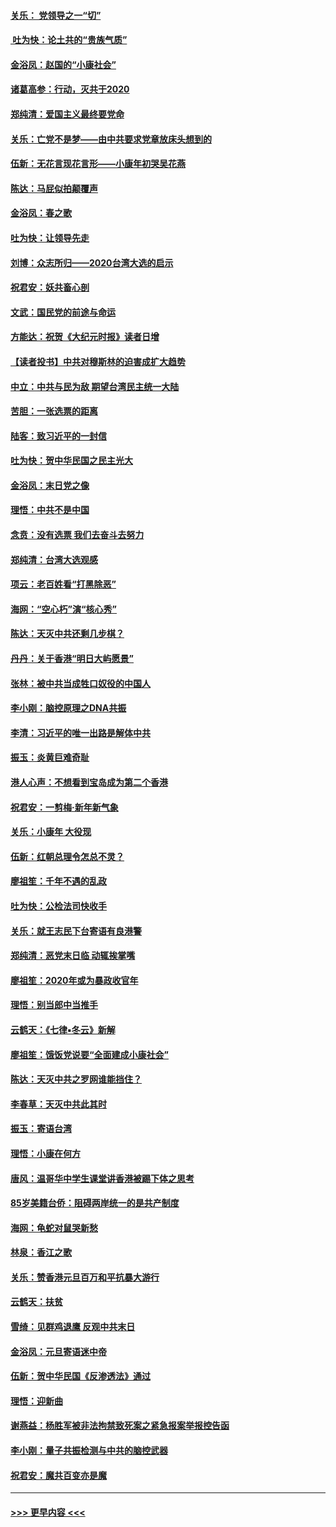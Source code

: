 #### [关乐： 党领导之一“切”](../pages/nsc993/n11804505.md?t=01192011) 
#### [ 吐为快：论土共的“贵族气质”](../pages/nsc993/n11804490.md?t=01192011) 
#### [金浴凤：赵国的“小康社会”](../pages/nsc993/n11804452.md?t=01192011) 
#### [诸葛高参：行动，灭共于2020](../pages/nsc993/n11804120.md?t=01192011) 
#### [郑纯清：爱国主义最终要党命](../pages/nsc993/n11802197.md?t=01192011) 
#### [关乐：亡党不是梦——由中共要求党章放床头想到的](../pages/nsc993/n11802156.md?t=01192011) 
#### [伍新：无花言现花言形——小康年初哭吴花燕](../pages/nsc993/n11800044.md?t=01192011) 
#### [陈达：马屁似拍颠覆声](../pages/nsc993/n11800010.md?t=01192011) 
#### [金浴凤：春之歌](../pages/nsc993/n11797687.md?t=01192011) 
#### [吐为快：让领导先走](../pages/nsc993/n11797512.md?t=01192011) 
#### [刘博：众志所归——2020台湾大选的启示](../pages/nsc993/n11796878.md?t=01192011) 
#### [祝君安：妖共畜心剖](../pages/nsc993/n11794273.md?t=01192011) 
#### [文武：国民党的前途与命运](../pages/nsc993/n11794198.md?t=01192011) 
#### [方能达：祝贺《大纪元时报》读者日增](../pages/nsc993/n11793807.md?t=01192011) 
#### [【读者投书】中共对穆斯林的迫害成扩大趋势](../pages/nsc993/n11791371.md?t=01192011) 
#### [中立：中共与民为敌 期望台湾民主统一大陆](../pages/nsc993/n11790392.md?t=01192011) 
#### [苦胆：一张选票的距离](../pages/nsc993/n11788914.md?t=01192011) 
#### [陆客：致习近平的一封信](../pages/nsc993/n11788867.md?t=01192011) 
#### [吐为快：贺中华民国之民主光大](../pages/nsc993/n11788618.md?t=01192011) 
#### [金浴凤：末日党之像](../pages/nsc993/n11787475.md?t=01192011) 
#### [理悟：中共不是中国](../pages/nsc993/n11787463.md?t=01192011) 
#### [念贲：没有选票  我们去奋斗去努力](../pages/nsc993/n11787398.md?t=01192011) 
#### [郑纯清：台湾大选观感](../pages/nsc993/n11786210.md?t=01192011) 
#### [项云：老百姓看“打黑除恶”](../pages/nsc993/n11785398.md?t=01192011) 
#### [海网：“空心朽”演“核心秀”](../pages/nsc993/n11783874.md?t=01192011) 
#### [陈达：天灭中共还剩几步棋？](../pages/nsc993/n11783719.md?t=01192011) 
#### [丹丹：关于香港“明日大屿愿景”](../pages/nsc993/n11783273.md?t=01192011) 
#### [张林：被中共当成牲口奴役的中国人](../pages/nsc993/n11782397.md?t=01192011) 
#### [李小刚：脑控原理之DNA共振](../pages/nsc993/n11780962.md?t=01192011) 
#### [李清：习近平的唯一出路是解体中共](../pages/nsc993/n11780866.md?t=01192011) 
#### [振玉：炎黄巨难奇耻](../pages/nsc993/n11779632.md?t=01192011) 
#### [港人心声：不想看到宝岛成为第二个香港](../pages/nsc993/n11778817.md?t=01192011) 
#### [祝君安：一剪梅‧新年新气象](../pages/nsc993/n11776340.md?t=01192011) 
#### [关乐：小康年 大役现](../pages/nsc993/n11774213.md?t=01192011) 
#### [伍新：红朝总理令怎总不灵？](../pages/nsc993/n11770813.md?t=01192011) 
#### [廖祖笙：千年不遇的乱政](../pages/nsc993/n11770373.md?t=01192011) 
#### [吐为快：公检法司快收手](../pages/nsc993/n11770359.md?t=01192011) 
#### [关乐：就王志民下台寄语有良港警](../pages/nsc993/n11769903.md?t=01192011) 
#### [郑纯清：恶党末日临 动辄挨掌嘴](../pages/nsc993/n11769356.md?t=01192011) 
#### [廖祖笙：2020年或为暴政收官年](../pages/nsc993/n11768216.md?t=01192011) 
#### [理悟：别当郎中当推手](../pages/nsc993/n11768243.md?t=01192011) 
#### [云鹤天：《七律▪冬云》新解](../pages/nsc993/n11768204.md?t=01192011) 
#### [廖祖笙：饿饭党说要“全面建成小康社会”](../pages/nsc993/n11767482.md?t=01192011) 
#### [陈达：天灭中共之罗网谁能挡住？](../pages/nsc993/n11767465.md?t=01192011) 
#### [李春草：天灭中共此其时](../pages/nsc993/n11767452.md?t=01192011) 
#### [振玉：寄语台湾](../pages/nsc993/n11767432.md?t=01192011) 
#### [理悟：小康在何方](../pages/nsc993/n11767394.md?t=01192011) 
#### [唐风：温哥华中学生课堂讲香港被踢下体之思考](../pages/nsc993/n11766848.md?t=01192011) 
#### [85岁美籍台侨：阻碍两岸统一的是共产制度](../pages/nsc993/n11765043.md?t=01192011) 
#### [海网：龟蛇对鼠哭新愁](../pages/nsc993/n11764895.md?t=01192011) 
#### [林泉：香江之歌](../pages/nsc993/n11764415.md?t=01192011) 
#### [关乐：赞香港元旦百万和平抗暴大游行](../pages/nsc993/n11764382.md?t=01192011) 
#### [云鹤天：扶贫](../pages/nsc993/n11764245.md?t=01192011) 
#### [雪绮：见群鸡退鹰  反观中共末日](../pages/nsc993/n11762112.md?t=01192011) 
#### [金浴凤：元旦寄语迷中帝](../pages/nsc993/n11761788.md?t=01192011) 
#### [伍新：贺中华民国《反渗透法》通过](../pages/nsc993/n11761994.md?t=01192011) 
#### [理悟：迎新曲](../pages/nsc993/n11761152.md?t=01192011) 
#### [谢燕益：杨胜军被非法拘禁致死案之紧急报案举报控告函](../pages/nsc993/n11756134.md?t=01192011) 
#### [李小刚：量子共振检测与中共的脑控武器](../pages/nsc993/n11754518.md?t=01192011) 
#### [祝君安：魔共百变亦是魔](../pages/nsc993/n11754469.md?t=01192011) 

----
#### [ >>> 更早内容 <<< ](../indexes/nsc993-earlier.md)
